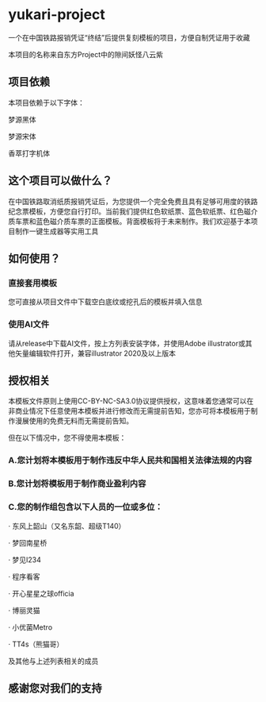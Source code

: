 # yukari-project
一个在中国铁路报销凭证“终结”后提供复刻模板的项目，方便自制凭证用于收藏

本项目的名称来自东方Project中的隙间妖怪八云紫

## 项目依赖

本项目依赖于以下字体：


梦源黑体

梦源宋体

香萃打字机体

## 这个项目可以做什么？

在中国铁路取消纸质报销凭证后，为您提供一个完全免费且具有足够可用度的铁路纪念票模板，方便您自行打印。当前我们提供红色软纸票、蓝色软纸票、红色磁介质车票和蓝色磁介质车票的正面模板。背面模板将于未来制作。我们欢迎基于本项目制作一键生成器等实用工具

## 如何使用？

### 直接套用模板

您可直接从项目文件中下载空白底纹或挖孔后的模板并填入信息

### 使用AI文件

请从release中下载AI文件，按上方列表安装字体，并使用Adobe illustrator或其他矢量编辑软件打开，兼容illustrator 2020及以上版本

## 授权相关

本模板文件原则上使用CC-BY-NC-SA3.0协议提供授权，这意味着您通常可以在非商业情况下任意使用本模板并进行修改而无需提前告知，您亦可将本模板用于制作漫展使用的免费无料而无需提前告知。

但在以下情况中，您不得使用本模板：

### A.您计划将本模板用于制作违反中华人民共和国相关法律法规的内容

### B.您计划将模板用于制作商业盈利内容

### C.您的制作组包含以下人员的一位或多位：

 · 东风上韶山（又名东韶、超级T140）

 · 梦回南星桥

 · 梦见I234

 · 程序看客

· 开心星星之球officia

 · 博丽灵猫

 · 小优菌Metro

 · TT4s（熊猫哥）

及其他与上述列表相关的成员

## 感谢您对我们的支持
